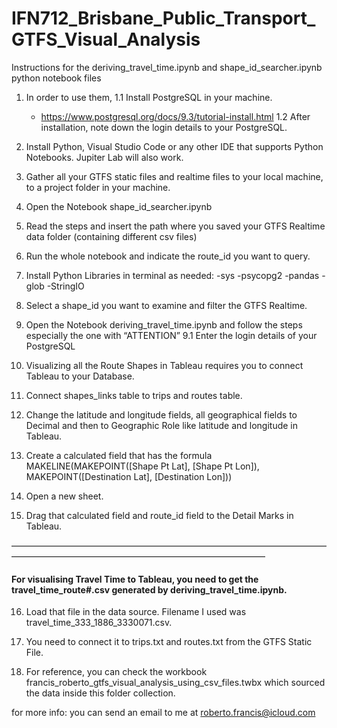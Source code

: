 # IFN712_Brisbane_Public_Transport_GTFS_Visual_Analysis


Instructions for the deriving_travel_time.ipynb  and shape_id_searcher.ipynb python notebook files

1. In order to use them, 
    1.1 Install PostgreSQL in your machine.  
    - https://www.postgresql.org/docs/9.3/tutorial-install.html
    1.2 After installation, note down the login details to your PostgreSQL.

2. Install Python, Visual Studio Code or any other IDE that supports Python Notebooks.
    Jupiter Lab will also work.
3. Gather all your GTFS static files and realtime files to your local machine, to a project folder in your machine.

4.  Open the Notebook shape_id_searcher.ipynb

5. Read the steps and insert the path where you saved your GTFS Realtime data folder (containing different csv files)

6. Run the whole notebook and indicate the route_id you want to query.

7. Install Python Libraries in terminal as needed:
    -sys
    -psycopg2
    -pandas
    -glob
    -StringIO

8. Select a shape_id you want to examine and filter the GTFS Realtime.

9.  Open the Notebook deriving_travel_time.ipynb and follow the steps especially the one with “ATTENTION”
    9.1 Enter the login details of your PostgreSQL

10. Visualizing all the Route Shapes in Tableau requires you to connect Tableau to your Database.

11. Connect shapes_links table to trips and routes table.

12. Change the latitude and longitude fields, all geographical fields to Decimal and then to Geographic Role like latitude and longitude in Tableau. 

12.  Create a calculated field that has the formula
    MAKELINE(MAKEPOINT([Shape Pt Lat], [Shape Pt Lon]), MAKEPOINT([Destination Lat], [Destination Lon])) 

13. Open a new sheet.

14. Drag that calculated field and route_id field to the Detail Marks in Tableau.

—————————————————————————————————————————————————————————————————

#### For visualising Travel Time to Tableau, you need to get the travel_time_route#.csv generated by deriving_travel_time.ipynb.

16. Load that file in the data source. Filename I used was travel_time_333_1886_3330071.csv.

17.  You need to connect it to trips.txt and routes.txt from the GTFS Static File.

18. For reference, you can check the workbook francis_roberto_gtfs_visual_analysis_using_csv_files.twbx which sourced the
    data inside this folder collection.



for more info: you can send an email to me at roberto.francis@icloud.com





